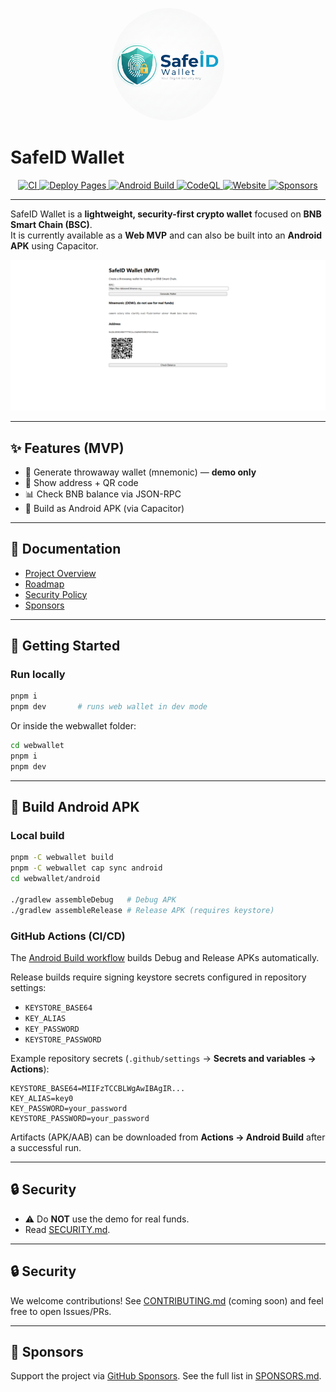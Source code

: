 <p align="center">
  <img src="./docs/assets/safeid-logo-circle.png" alt="SafeID Wallet Logo" width="180" style="border-radius:50%;"/>
</p>

<h1 align="left">SafeID Wallet</h1>

<p align="center">
  <a href="https://github.com/EndiHariadi43/safeid-wallet/actions/workflows/ci.yml">
    <img src="https://github.com/EndiHariadi43/safeid-wallet/actions/workflows/ci.yml/badge.svg?branch=main" alt="CI">
  </a>
  <a href="https://github.com/EndiHariadi43/safeid-wallet/actions/workflows/deploy.yml">
    <img src="https://github.com/EndiHariadi43/safeid-wallet/actions/workflows/deploy.yml/badge.svg?branch=main" alt="Deploy Pages">
  </a>
  <a href="https://github.com/EndiHariadi43/safeid-wallet/actions/workflows/android.yml">
    <img src="https://github.com/EndiHariadi43/safeid-wallet/actions/workflows/android.yml/badge.svg?branch=main" alt="Android Build">
  </a>
  <a href="https://github.com/EndiHariadi43/safeid-wallet/actions/workflows/codeql.yml">
    <img src="https://github.com/EndiHariadi43/safeid-wallet/actions/workflows/codeql.yml/badge.svg?branch=main" alt="CodeQL">
  </a>
  <a href="https://endihariadi43.github.io/safeid-wallet/">
    <img src="https://img.shields.io/website?up_message=online&url=https%3A%2F%2Fendihariadi43.github.io%2Fsafeid-wallet%2F" alt="Website">
  </a>
  <a href="https://github.com/sponsors/EndiHariadi43">
    <img src="https://img.shields.io/github/sponsors/EndiHariadi43?label=Sponsors&logo=github-sponsors" alt="Sponsors">
  </a>
</p>

---

SafeID Wallet is a **lightweight, security-first crypto wallet** focused on **BNB Smart Chain (BSC)**.  
It is currently available as a **Web MVP** and can also be built into an **Android APK** using Capacitor.

<p align="center">
  <img src="./docs/assets/demo-screenshot.png" alt="Demo Screenshot">
</p>

---

## ✨ Features (MVP)
- 🔑 Generate throwaway wallet (mnemonic) — **demo only**  
- 📮 Show address + QR code  
- 📊 Check BNB balance via JSON-RPC  
- 📱 Build as Android APK (via Capacitor)  

---

## 📖 Documentation
- [Project Overview](./docs/overview.md)  
- [Roadmap](./ROADMAP.md)  
- [Security Policy](./SECURITY.md)  
- [Sponsors](./SPONSORS.md)  

---

## 🚀 Getting Started

### Run locally
```bash
pnpm i
pnpm dev       # runs web wallet in dev mode

```

Or inside the webwallet folder:

```bash
cd webwallet
pnpm i
pnpm dev

```
---

## 📱 Build Android APK

### Local build
```bash
pnpm -C webwallet build
pnpm -C webwallet cap sync android
cd webwallet/android

./gradlew assembleDebug   # Debug APK
./gradlew assembleRelease # Release APK (requires keystore)

```

### GitHub Actions (CI/CD)
The [Android Build workflow](.github/workflows/android.yml) builds Debug and Release APKs automatically.

Release builds require signing keystore secrets configured in repository settings:

  - `KEYSTORE_BASE64`  
  - `KEY_ALIAS`  
  - `KEY_PASSWORD`  
  - `KEYSTORE_PASSWORD`  

Example repository secrets (`.github/settings` → **Secrets and variables → Actions**):

```env
KEYSTORE_BASE64=MIIFzTCCBLWgAwIBAgIR...
KEY_ALIAS=key0
KEY_PASSWORD=your_password
KEYSTORE_PASSWORD=your_password

```

Artifacts (APK/AAB) can be downloaded from **Actions → Android Build** after a successful run.  

---

## 🔒 Security
- ⚠️ Do **NOT** use the demo for real funds.  
- Read [SECURITY.md](./SECURITY.md).

---

## 🔒 Security
We welcome contributions!
See [CONTRIBUTING.md](./CONTRIBUTING.md) (coming soon) and feel free to open Issues/PRs.

---

## 💖 Sponsors
Support the project via [GitHub Sponsors](https://github.com/sponsors/EndiHariadi43).
See the full list in [SPONSORS.md](./SPONSORS.md).
